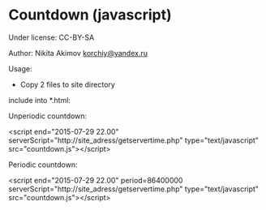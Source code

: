 # Сountdown (javascript)

Under license: CC-BY-SA

Author:
Nikita Akimov
korchiy@yandex.ru

Usage:
- Copy 2 files to site directory

include into *.html:

Unperiodic countdown:

&lt;script end=&quot;2015-07-29 22.00&quot; serverScript=&quot;http://site_adress/getservertime.php&quot; type=&quot;text/javascript&quot; src=&quot;countdown.js&quot;&gt;&lt;/script&gt;

Periodic countdown:

&lt;script end=&quot;2015-07-29 22.00&quot; period=86400000 serverScript=&quot;http://site_adress/getservertime.php&quot; type=&quot;text/javascript&quot; src=&quot;countdown.js&quot;&gt;&lt;/script&gt;
